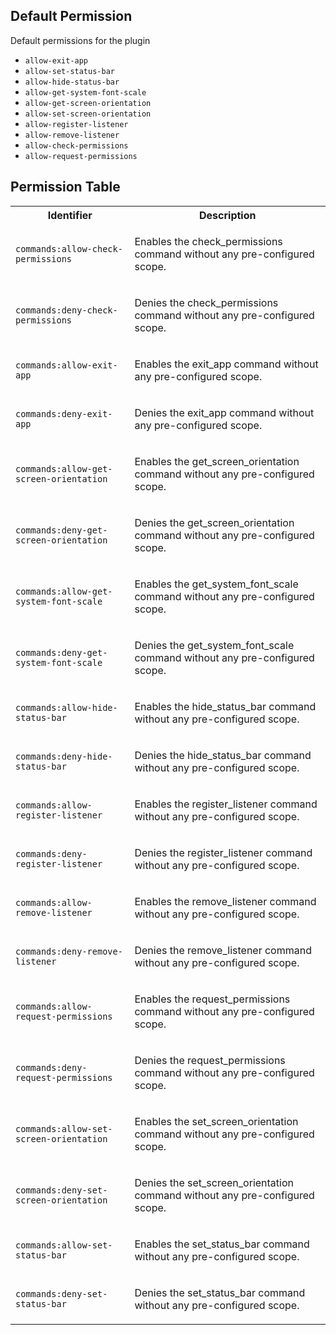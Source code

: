 ## Default Permission

Default permissions for the plugin

- `allow-exit-app`
- `allow-set-status-bar`
- `allow-hide-status-bar`
- `allow-get-system-font-scale`
- `allow-get-screen-orientation`
- `allow-set-screen-orientation`
- `allow-register-listener`
- `allow-remove-listener`
- `allow-check-permissions`
- `allow-request-permissions`

## Permission Table

<table>
<tr>
<th>Identifier</th>
<th>Description</th>
</tr>


<tr>
<td>

`commands:allow-check-permissions`

</td>
<td>

Enables the check_permissions command without any pre-configured scope.

</td>
</tr>

<tr>
<td>

`commands:deny-check-permissions`

</td>
<td>

Denies the check_permissions command without any pre-configured scope.

</td>
</tr>

<tr>
<td>

`commands:allow-exit-app`

</td>
<td>

Enables the exit_app command without any pre-configured scope.

</td>
</tr>

<tr>
<td>

`commands:deny-exit-app`

</td>
<td>

Denies the exit_app command without any pre-configured scope.

</td>
</tr>

<tr>
<td>

`commands:allow-get-screen-orientation`

</td>
<td>

Enables the get_screen_orientation command without any pre-configured scope.

</td>
</tr>

<tr>
<td>

`commands:deny-get-screen-orientation`

</td>
<td>

Denies the get_screen_orientation command without any pre-configured scope.

</td>
</tr>

<tr>
<td>

`commands:allow-get-system-font-scale`

</td>
<td>

Enables the get_system_font_scale command without any pre-configured scope.

</td>
</tr>

<tr>
<td>

`commands:deny-get-system-font-scale`

</td>
<td>

Denies the get_system_font_scale command without any pre-configured scope.

</td>
</tr>

<tr>
<td>

`commands:allow-hide-status-bar`

</td>
<td>

Enables the hide_status_bar command without any pre-configured scope.

</td>
</tr>

<tr>
<td>

`commands:deny-hide-status-bar`

</td>
<td>

Denies the hide_status_bar command without any pre-configured scope.

</td>
</tr>

<tr>
<td>

`commands:allow-register-listener`

</td>
<td>

Enables the register_listener command without any pre-configured scope.

</td>
</tr>

<tr>
<td>

`commands:deny-register-listener`

</td>
<td>

Denies the register_listener command without any pre-configured scope.

</td>
</tr>

<tr>
<td>

`commands:allow-remove-listener`

</td>
<td>

Enables the remove_listener command without any pre-configured scope.

</td>
</tr>

<tr>
<td>

`commands:deny-remove-listener`

</td>
<td>

Denies the remove_listener command without any pre-configured scope.

</td>
</tr>

<tr>
<td>

`commands:allow-request-permissions`

</td>
<td>

Enables the request_permissions command without any pre-configured scope.

</td>
</tr>

<tr>
<td>

`commands:deny-request-permissions`

</td>
<td>

Denies the request_permissions command without any pre-configured scope.

</td>
</tr>

<tr>
<td>

`commands:allow-set-screen-orientation`

</td>
<td>

Enables the set_screen_orientation command without any pre-configured scope.

</td>
</tr>

<tr>
<td>

`commands:deny-set-screen-orientation`

</td>
<td>

Denies the set_screen_orientation command without any pre-configured scope.

</td>
</tr>

<tr>
<td>

`commands:allow-set-status-bar`

</td>
<td>

Enables the set_status_bar command without any pre-configured scope.

</td>
</tr>

<tr>
<td>

`commands:deny-set-status-bar`

</td>
<td>

Denies the set_status_bar command without any pre-configured scope.

</td>
</tr>
</table>
